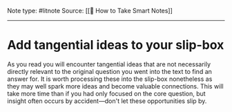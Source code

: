 Note type: #litnote
Source: [[📖 How to Take Smart Notes]]

---
# Add tangential ideas to your slip-box
As you read you will encounter tangential ideas that are not necessarily directly relevant to the original question you went into the text to find an answer for. It is worth processing these into the slip-box nonetheless as they may well spark more ideas and become valuable connections.
This will take more time than if you had only focused on the core question, but insight often occurs by accident—don't let these opportunities slip by.